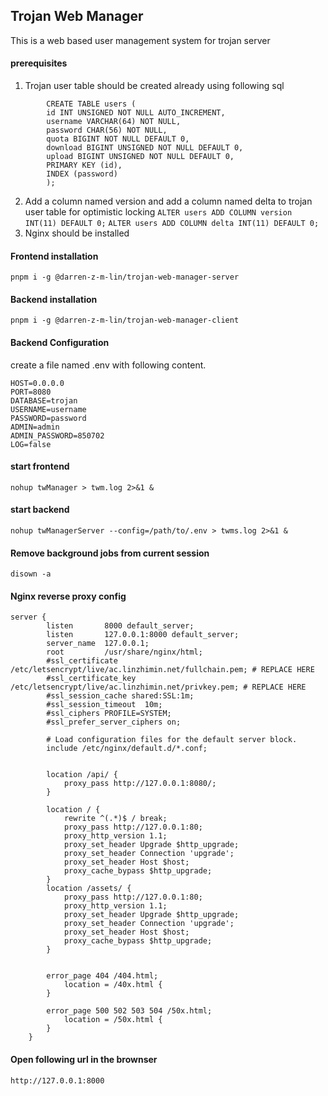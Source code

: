 ## Trojan Web Manager

This is a web based user management system for trojan server


#### prerequisites
1. Trojan user table should be created already using following sql
```
        CREATE TABLE users (
        id INT UNSIGNED NOT NULL AUTO_INCREMENT,
        username VARCHAR(64) NOT NULL,
        password CHAR(56) NOT NULL,
        quota BIGINT NOT NULL DEFAULT 0,
        download BIGINT UNSIGNED NOT NULL DEFAULT 0,
        upload BIGINT UNSIGNED NOT NULL DEFAULT 0,
        PRIMARY KEY (id),
        INDEX (password)
        );
```
2. Add a column named version and add a column named delta to trojan user table for optimistic locking
        ```ALTER users ADD COLUMN version INT(11) DEFAULT 0;```
        ```ALTER users ADD COLUMN delta INT(11) DEFAULT 0;```
3. Nginx should be installed
#### Frontend installation
```pnpm i -g @darren-z-m-lin/trojan-web-manager-server```

#### Backend installation
```pnpm i -g @darren-z-m-lin/trojan-web-manager-client```

#### Backend Configuration

create a file named .env with following content.
```
HOST=0.0.0.0
PORT=8080
DATABASE=trojan
USERNAME=username
PASSWORD=password
ADMIN=admin
ADMIN_PASSWORD=850702
LOG=false

```
#### start frontend
``
nohup twManager > twm.log 2>&1 &
``
#### start backend
``
nohup twManagerServer --config=/path/to/.env > twms.log 2>&1 &
``

#### Remove background jobs from current session
``
disown -a
``

#### Nginx reverse proxy config
```
server {
        listen       8000 default_server;
        listen       127.0.0.1:8000 default_server;
        server_name  127.0.0.1;
        root         /usr/share/nginx/html;
        #ssl_certificate /etc/letsencrypt/live/ac.linzhimin.net/fullchain.pem; # REPLACE HERE
        #ssl_certificate_key /etc/letsencrypt/live/ac.linzhimin.net/privkey.pem; # REPLACE HERE
        #ssl_session_cache shared:SSL:1m;
        #ssl_session_timeout  10m;
        #ssl_ciphers PROFILE=SYSTEM;
        #ssl_prefer_server_ciphers on;

        # Load configuration files for the default server block.
        include /etc/nginx/default.d/*.conf;


        location /api/ {
            proxy_pass http://127.0.0.1:8080/;
        }

        location / {
            rewrite ^(.*)$ / break;
            proxy_pass http://127.0.0.1:80;
            proxy_http_version 1.1;
            proxy_set_header Upgrade $http_upgrade;
            proxy_set_header Connection 'upgrade';
            proxy_set_header Host $host;
            proxy_cache_bypass $http_upgrade;
        }
        location /assets/ {
            proxy_pass http://127.0.0.1:80;
            proxy_http_version 1.1;
            proxy_set_header Upgrade $http_upgrade;
            proxy_set_header Connection 'upgrade';
            proxy_set_header Host $host;
            proxy_cache_bypass $http_upgrade;
        }


        error_page 404 /404.html;
            location = /40x.html {
        }

        error_page 500 502 503 504 /50x.html;
            location = /50x.html {
        }
    }

```
#### Open following url in the brownser
```
http://127.0.0.1:8000
```

